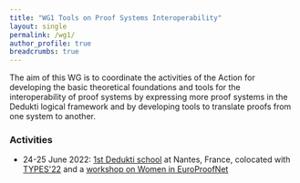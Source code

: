 ```yaml
---
title: "WG1 Tools on Proof Systems Interoperability"
layout: single
permalink: /wg1/
author_profile: true
breadcrumbs: true
---
```


The aim of this WG is to coordinate the activities of the Action for developing
the basic theoretical foundations and tools for the interoperability of proof
systems by expressing more proof systems in the Dedukti logical framework and
by developing tools to translate proofs from one system to another.

### Activities

* 24-25 June 2022: [1st Dedukti school](../dedukti-school-2022) at Nantes, France, colocated with [TYPES'22](https://types22.inria.fr/) and a [workshop on Women in EuroProofNet](../women-epn)
